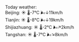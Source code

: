 Today weather:  
Beijing: ☀️   🌡️-7°C 🌬️↓11km/h  
Tianjin: ☀️   🌡️-8°C 🌬️↓19km/h  
Shijiazhuang: ☀️   🌡️-2°C 🌬️↗2km/h  
Tangshan: ☀️   🌡️-7°C 🌬️↘8km/h  
